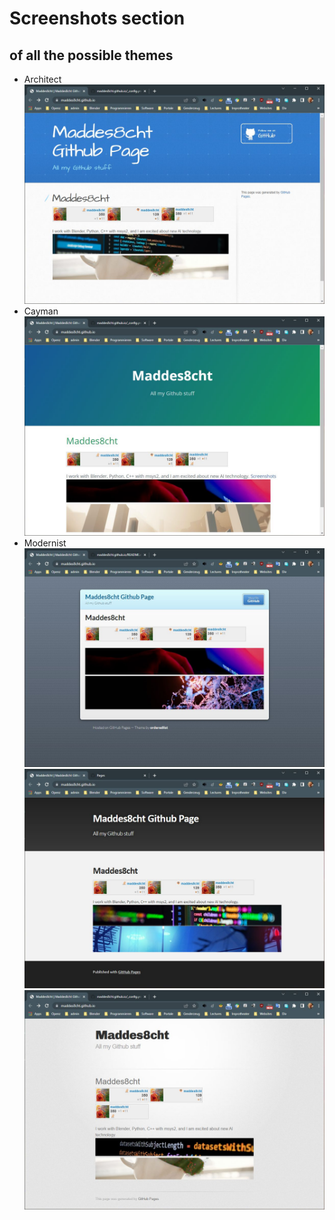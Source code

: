 # Screenshots section
## of all the possible themes


* Architect ![Architect](./Screenshots/Architect.jpg)
* Cayman ![Cayman](./Screenshots/Cayman.jpg)
* Modernist![Modernist](./Screenshots/Modernist.jpg)
![Slate](./Screenshots/Slate.jpg)
![Tactile](./Screenshots/Tactile.jpg)
